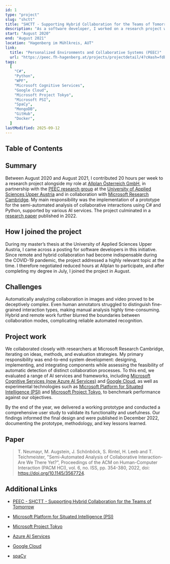 ```yaml
---
id: 1
type: "project"
slug: "shctt"
title: "SHCTT - Supporting Hybrid Collaboration for the Teams of Tomorrow"
description: "As a software developer, I worked on a research project with the University of Applied Sciences Upper Austria and Microsoft Research Cambridge, investigating the automated analysis of collaboration processes."
start: "August 2020"
end: "August 2021"
location: "Hagenberg im Mühlkreis, AUT"
link:
  title: "Personalized Environments and Collaborative Systems (PEEC)"
  url: "https://peec.fh-hagenberg.at/projects/projectdetail/4?cHash=fdba6c8ebe4dab66737f1e65d6aee185"
tags:
  [
    "C#",
    "Python",
    "WPF",
    "Microsoft Cognitive Services",
    "Google Cloud",
    "Microsoft Project Tokyo",
    "Microsoft PSI",
    "SpaCy",
    "MongoDB",
    "GitHub",
    "Docker",
  ]
lastModified: 2025-09-12
---
```


## Table of Contents

## Summary

Between August 2020 and August 2021, I contributed 20 hours per week to a research project alongside my role at [Allplan Österreich GmbH](https://www.allplan.com/at/loesungen/herstellung-von-fertigteilen), in partnership with the [PEEC research group](https://peec.fh-hagenberg.at/) at the [University of Applied Sciences Upper Austria](https://fh-ooe.at/campus-hagenberg) and in collaboration with [Microsoft Research Cambridge](https://www.microsoft.com/en-us/research/lab/microsoft-research-cambridge/). My main responsibility was the implementation of a prototype for the semi-automated analysis of collaborative interactions using C# and Python, supported by various AI services. The project culminated in a [research paper](https://www.microsoft.com/en-us/research/publication/semi-automated-analysis-of-collaborative-interaction-are-we-there-yet/) published in 2022.

## How I joined the project

During my master’s thesis at the University of Applied Sciences Upper Austria, I came across a posting for software developers in this initiative. Since remote and hybrid collaboration had become indispensable during the COVID-19 pandemic, the project addressed a highly relevant topic at the time. I therefore negotiated reduced hours at Allplan to participate, and after completing my degree in July, I joined the project in August.

## Challenges

Automatically analyzing collaboration in images and video proved to be deceptively complex. Even human annotators struggled to distinguish fine-grained interaction types, making manual analysis highly time-consuming. Hybrid and remote work further blurred the boundaries between collaboration modes, complicating reliable automated recognition.

## Project work

We collaborated closely with researchers at Microsoft Research Cambridge, iterating on ideas, methods, and evaluation strategies. My primary responsibility was end-to-end system development: designing, implementing, and integrating components while assessing the feasibility of automatic detection of distinct collaboration processes. To this end, we evaluated a range of AI services and frameworks, including [Microsoft Cognitive Services (now Azure AI Services)](https://azure.microsoft.com/en-us/products/ai-services) and [Google Cloud](https://cloud.google.com/ai?hl=en), as well as experimental technologies such as [Microsoft Platform for Situated Intelligence (PSI)](https://github.com/microsoft/psi) and [Microsoft Project Tokyo](https://www.microsoft.com/en-us/research/project/project-tokyo/), to benchmark performance against our objectives.

By the end of the year, we delivered a working prototype and conducted a comprehensive user study to validate its functionality and usefulness. Our findings informed the final design and were published in December 2022, documenting the prototype, methodology, and key lessons learned.

## Paper

> T. Neumayr, M. Augstein, J. Schönböck, S. Rintel, H. Leeb and T. Teichmeister, "Semi-Automated Analysis of Collaborative Interaction-Are We There Yet?", Proceedings of the ACM on Human-Computer Interaction (PACM HCI), vol. 6, no. ISS, pp. 354-380, 2022, doi: https://doi.org/10.1145/3567724.

## Additional Links

- [PEEC - SHCTT - Supporting Hybrid Collaboration for the Teams of Tomorrow](https://peec.fh-hagenberg.at/projects/projectdetail/4?cHash=fdba6c8ebe4dab66737f1e65d6aee185)
- [Microsoft Platform for Situated Intelligence (PSI)](https://github.com/microsoft/psi)

- [Microsoft Project Tokyo](https://www.microsoft.com/en-us/research/project/project-tokyo/)

- [Azure AI Services](https://azure.microsoft.com/en-us/products/ai-services)

- [Google Cloud](https://cloud.google.com/ai?hl=en)

- [spaCy](https://spacy.io/)
